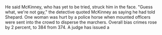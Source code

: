 He said McKinney, who has yet to be tried, struck him in the face.
"Guess what, we're not gay," the detective quoted McKinney as saying he had told Shepard.
One woman was hurt by a police horse when mounted officers were sent into the crowd to disperse the marchers.
Overall bias crimes rose by 2 percent, to 384 from 374.
A judge has issued a 